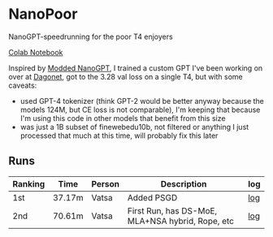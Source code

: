 # NanoPoor
NanoGPT-speedrunning for the poor T4 enjoyers

[Colab Notebook](https://colab.research.google.com/drive/1x87U-mCZCt7Kwc5-HGPOR1NVCOYAN1dr?usp=sharing) 

Inspired by [Modded NanoGPT](https://github.com/KellerJordan/modded-nanogpt), I trained a custom GPT I've been working on over at [Dagonet](https://github.com/BambooML/Dagonet), got to the 3.28 val loss on a single T4, but with some caveats:

 - used GPT-4 tokenizer (think GPT-2 would be better anyway because the models 124M, but CE loss is not comparable), I'm keeping that because I'm using this code in other models that benefit from this size
 - was just a 1B subset of finewebedu10b, not filtered or anything I just processed that much at this time, will probably fix this later

## Runs

| Ranking  | Time    | Person | Description | log |
| -------- | ------- | ------ | ----------- | --- |
| 1st      | 37.17m  | Vatsa  | Added PSGD | [log](https://github.com/VatsaDev/NanoPoor/blob/main/logs/GPT4-tok-run.txt) |
| 2nd      | 70.61m  | Vatsa  | First Run, has DS-MoE, MLA+NSA hybrid, Rope, etc | [log](https://github.com/VatsaDev/NanoPoor/blob/main/logs/PSGD_run.txt) |

